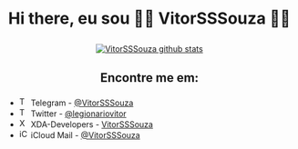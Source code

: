 # <p align="center"> Hi there, eu sou  🏳️‍🌈 VitorSSSouza 🏳️‍🌈 </p>


[<p align="center">![ VitorSSSouza github stats](https://github-readme-stats.vercel.app/api?username=VitorSSSouza&show_icons=true&include_all_commits=false&bg_color=90,29ABE2,4F00BC&title_color=fff&text_color=fff&icon_color=00FFFF&border_color=00FFFF&&border_radius=20&count_private=true)</p>](https://github.com/VitorSSSouza)


## <p align="center"> Encontre me em: </p>

- <img src="https://www.vectorlogo.zone/logos/telegram/telegram-icon.svg" alt="Telegram" width="16"/> Telegram - [@VitorSSSouza](https://t.me/VitorSSSouza)
- <img src="https://www.vectorlogo.zone/logos/twitter/twitter-icon.svg" alt="Twitter" width="16"/> Twitter - [@legionariovitor](https://twitter.com/legionariovitor)
- <img src="https://pbs.twimg.com/profile_images/1314334153521991680/DzcrNtVH_400x400.jpg" alt="XDA-Developers" width="16"/> XDA-Developers - [VitorSSSouza](https://forum.xda-developers.com/m/vtrmanfredini.10702109/)
- <img src="https://www.vectorlogo.zone/logos/apple/apple-icon.svg" alt="iCloud Mail" width="16"/> iCloud Mail - [@VitorSSSouza](https://github.com/VitorSSSouza/info/blob/9d66c04d3cb57f8aa436b8ae1502b073b727cc31/README.txt#L2)
